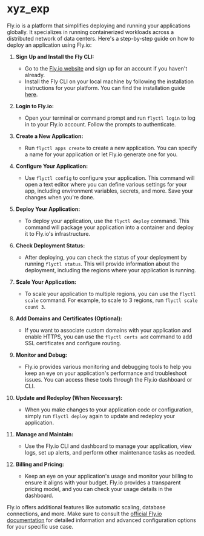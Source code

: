 # xyz_exp
Fly.io is a platform that simplifies deploying and running your applications globally. It specializes in running containerized workloads across a distributed network of data centers. Here's a step-by-step guide on how to deploy an application using Fly.io:

1. **Sign Up and Install the Fly CLI:**
   - Go to the [Fly.io website](https://fly.io/) and sign up for an account if you haven't already.
   - Install the Fly CLI on your local machine by following the installation instructions for your platform. You can find the installation guide [here](https://fly.io/docs/flyctl/install/).

2. **Login to Fly.io:**
   - Open your terminal or command prompt and run `flyctl login` to log in to your Fly.io account. Follow the prompts to authenticate.

3. **Create a New Application:**
   - Run `flyctl apps create` to create a new application. You can specify a name for your application or let Fly.io generate one for you.

4. **Configure Your Application:**
   - Use `flyctl config` to configure your application. This command will open a text editor where you can define various settings for your app, including environment variables, secrets, and more. Save your changes when you're done.

5. **Deploy Your Application:**
   - To deploy your application, use the `flyctl deploy` command. This command will package your application into a container and deploy it to Fly.io's infrastructure.

6. **Check Deployment Status:**
   - After deploying, you can check the status of your deployment by running `flyctl status`. This will provide information about the deployment, including the regions where your application is running.

7. **Scale Your Application:**
   - To scale your application to multiple regions, you can use the `flyctl scale` command. For example, to scale to 3 regions, run `flyctl scale count 3`.

8. **Add Domains and Certificates (Optional):**
   - If you want to associate custom domains with your application and enable HTTPS, you can use the `flyctl certs add` command to add SSL certificates and configure routing.

9. **Monitor and Debug:**
   - Fly.io provides various monitoring and debugging tools to help you keep an eye on your application's performance and troubleshoot issues. You can access these tools through the Fly.io dashboard or CLI.

10. **Update and Redeploy (When Necessary):**
    - When you make changes to your application code or configuration, simply run `flyctl deploy` again to update and redeploy your application.

11. **Manage and Maintain:**
    - Use the Fly.io CLI and dashboard to manage your application, view logs, set up alerts, and perform other maintenance tasks as needed.

12. **Billing and Pricing:**
    - Keep an eye on your application's usage and monitor your billing to ensure it aligns with your budget. Fly.io provides a transparent pricing model, and you can check your usage details in the dashboard.

Fly.io offers additional features like automatic scaling, database connections, and more. Make sure to consult the [official Fly.io documentation](https://fly.io/docs/) for detailed information and advanced configuration options for your specific use case.